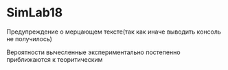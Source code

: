 # SimLab18

Предупреждение о мерцающем тексте(так как иначе выводить консоль не получилось)

Вероятности вычесленные экспериментально постепенно приближаются к теоритическим
